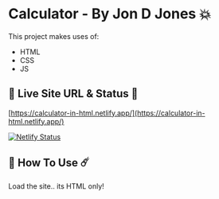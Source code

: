 # Calculator - By Jon D Jones 💥

This project makes uses of:

- HTML
- CSS
- JS

## 👻 Live Site URL & Status 👺

[https://calculator-in-html.netlify.app/](https://calculator-in-html.netlify.app/)

[![Netlify Status](https://api.netlify.com/api/v1/badges/aea7f5b4-69e1-4b9c-a79b-25260496d6f6/deploy-status)](https://app.netlify.com/sites/calculator-in-html/deploys)

## 👾 How To Use ☄️

Load the site.. its HTML only!
